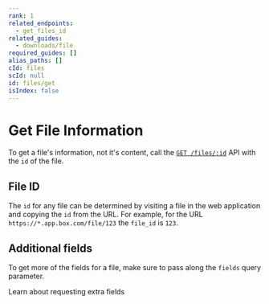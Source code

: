 ```yaml
---
rank: 1
related_endpoints:
  - get_files_id
related_guides:
  - downloads/file
required_guides: []
alias_paths: []
cId: files
scId: null
id: files/get
isIndex: false
---
```

# Get File Information

To get a file's information, not it's content, call the [`GET /files/:id`](e://get-files-id) API with the `id` of the file.

<Samples id="get_files_id">

</Samples>

## File ID

The `id` for any file can be determined by visiting a file in the web application and copying the `id` from the URL. For example, for the URL `https://*.app.box.com/file/123` the `file_id` is `123`.

## Additional fields

To get more of the fields for a file, make sure to pass along the `fields` query parameter.

<CTA to="g://api-calls/request-extra-fields">
Learn about requesting extra fields

</CTA>
